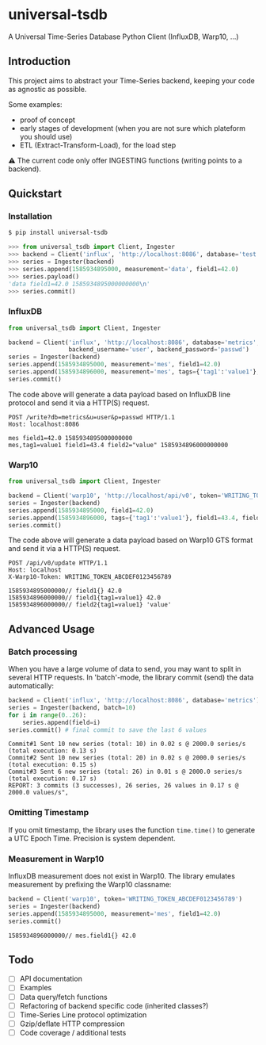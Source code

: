 # universal-tsdb
A Universal Time-Series Database Python Client (InfluxDB, Warp10, ...)


## Introduction
This project aims to abstract your Time-Series backend, keeping your code as agnostic as possible.

Some examples:
 - proof of concept
 - early stages of development (when you are not sure which plateform you should use)
 - ETL (Extract-Transform-Load), for the load step

:warning: The current code only offer INGESTING functions (writing points to a backend).


## Quickstart

### Installation
```bash
$ pip install universal-tsdb
```
```python
>>> from universal_tsdb import Client, Ingester
>>> backend = Client('influx', 'http://localhost:8086', database='test')
>>> series = Ingester(backend)
>>> series.append(1585934895000, measurement='data', field1=42.0)
>>> series.payload()
'data field1=42.0 1585934895000000000\n'
>>> series.commit()
```

### InfluxDB
```python
from universal_tsdb import Client, Ingester

backend = Client('influx', 'http://localhost:8086', database='metrics',
                 backend_username='user', backend_password='passwd')
series = Ingester(backend)
series.append(1585934895000, measurement='mes', field1=42.0)
series.append(1585934896000, measurement='mes', tags={'tag1':'value1'}, field1=43.4, field2='value')
series.commit()
```
The code above will generate a data payload based on InfluxDB line protocol
and send it via a HTTP(S) request.
```
POST /write?db=metrics&u=user&p=passwd HTTP/1.1
Host: localhost:8086

mes field1=42.0 1585934895000000000
mes,tag1=value1 field1=43.4 field2="value" 1585934896000000000
```

### Warp10
```python
from universal_tsdb import Client, Ingester

backend = Client('warp10', 'http://localhost/api/v0', token='WRITING_TOKEN_ABCDEF0123456789')
series = Ingester(backend)
series.append(1585934895000, field1=42.0)
series.append(1585934896000, tags={'tag1':'value1'}, field1=43.4, field2='value')
series.commit()
```
The code above will generate a data payload based on Warp10 GTS format
and send it via a HTTP(S) request.
```
POST /api/v0/update HTTP/1.1
Host: localhost
X-Warp10-Token: WRITING_TOKEN_ABCDEF0123456789

1585934895000000// field1{} 42.0
1585934896000000// field1{tag1=value1} 42.0
1585934896000000// field2{tag1=value1} 'value'
```


## Advanced Usage

### Batch processing
When you have a large volume of data to send, you may want to split in several HTTP requests.
In 'batch'-mode, the library commit (send) the data automatically:
```python
backend = Client('influx', 'http://localhost:8086', database='metrics')
series = Ingester(backend, batch=10)
for i in range(0..26):
    series.append(field=i)
series.commit() # final commit to save the last 6 values
```
```
Commit#1 Sent 10 new series (total: 10) in 0.02 s @ 2000.0 series/s (total execution: 0.13 s)
Commit#2 Sent 10 new series (total: 20) in 0.02 s @ 2000.0 series/s (total execution: 0.15 s)
Commit#3 Sent 6 new series (total: 26) in 0.01 s @ 2000.0 series/s (total execution: 0.17 s)
REPORT: 3 commits (3 successes), 26 series, 26 values in 0.17 s @ 2000.0 values/s",
```

### Omitting Timestamp
If you omit timestamp, the library uses the function `time.time()`
to generate a UTC Epoch Time. Precision is system dependent.

### Measurement in Warp10
InfluxDB measurement does not exist in Warp10.
The library emulates measurement by prefixing the Warp10 classname:
```python
backend = Client('warp10', token='WRITING_TOKEN_ABCDEF0123456789')
series = Ingester(backend)
series.append(1585934895000, measurement='mes', field1=42.0) 
series.commit()
```
```
1585934896000000// mes.field1{} 42.0 
```


## Todo
- [ ] API documentation
- [ ] Examples
- [ ] Data query/fetch functions
- [ ] Refactoring of backend specific code (inherited classes?)
- [ ] Time-Series Line protocol optimization
- [ ] Gzip/deflate HTTP compression
- [ ] Code coverage / additional tests
